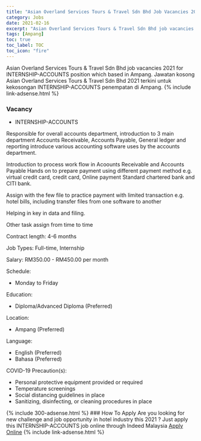 ```yaml
---
title: "Asian Overland Services Tours & Travel Sdn Bhd Job Vacancies 2021 - INTERNSHIP-ACCOUNTS" 
category: Jobs 
date: 2021-02-16 
excerpt: "Asian Overland Services Tours & Travel Sdn Bhd job vacancies 2021 for INTERNSHIP-ACCOUNTS position which based in Ampang. Jawatan kosong Asian Overland Services Tours & Travel Sdn Bhd 2021 terkini untuk kekosongan INTERNSHIP-ACCOUNTS penempatan di Ampang" 
tags: [Ampang] 
toc: true 
toc_label: TOC 
toc_icon: "fire" 
--- 
```


Asian Overland Services Tours & Travel Sdn Bhd job vacancies 2021 for INTERNSHIP-ACCOUNTS position which based in Ampang. Jawatan kosong Asian Overland Services Tours & Travel Sdn Bhd 2021 terkini untuk kekosongan INTERNSHIP-ACCOUNTS penempatan di Ampang. 
{% include link-adsense.html %} 
### Vacancy 
- INTERNSHIP-ACCOUNTS 
<div><p>Responsible for overall accounts department, introduction to 3 main department Accounts Receivable, Accounts Payable, General ledger and reporting introduce various accounting software uses by the accounts department.</p><p>Introduction to process work flow in Acoounts Receivable and Accounts Payable Hands on to prepare payment using different payment method e.g. virtual credit card, credit card, Online payment Standard chartered bank and CITI bank.</p><p>Assign with the few file to practice payment with limited transaction e.g. hotel bills, including transfer files from one software to another</p><p>Helping in key in data and filing.</p><p>Other task assign from time to time</p><p>Contract length: 4-6 months</p><p>Job Types: Full-time, Internship</p><p>Salary: RM350.00 - RM450.00 per month</p><p>Schedule:</p><ul><li>Monday to Friday</li></ul><p>Education:</p><ul><li>Diploma/Advanced Diploma (Preferred)</li></ul><p>Location:</p><ul><li>Ampang (Preferred)</li></ul><p>Language:</p><ul><li>English (Preferred)</li><li>Bahasa (Preferred)</li></ul><p>COVID-19 Precaution(s):</p><ul><li>Personal protective equipment provided or required</li><li>Temperature screenings</li><li>Social distancing guidelines in place</li><li>Sanitizing, disinfecting, or cleaning procedures in place</li></ul></div> 
{% include 300-adsense.html %} 
### How To Apply 
Are you looking for new challenge and job opportunity in hotel industry this 2021 ?
Just apply this INTERNSHIP-ACCOUNTS job online through Indeed Malaysia 
<a href="https://malaysia.indeed.com/viewjob?jk=a43deadb908d8ff5" class="btn btn--info" target="_blank" rel="nofollow noopenner">Apply Online</a> 
{% include link-adsense.html %} 